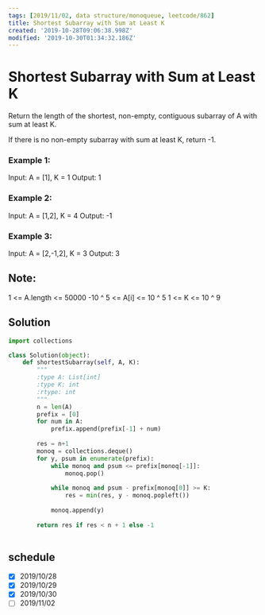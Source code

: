 ```yaml
---
tags: [2019/11/02, data structure/monoqueue, leetcode/862]
title: Shortest Subarray with Sum at Least K
created: '2019-10-28T09:06:38.998Z'
modified: '2019-10-30T01:34:32.186Z'
---
```


# Shortest Subarray with Sum at Least K

Return the length of the shortest, non-empty, contiguous subarray of A with sum at least K.

If there is no non-empty subarray with sum at least K, return -1.

 

### Example 1:

Input: A = [1], K = 1
Output: 1

### Example 2:

Input: A = [1,2], K = 4
Output: -1

### Example 3:

Input: A = [2,-1,2], K = 3
Output: 3
 

## Note:

1 <= A.length <= 50000
-10 ^ 5 <= A[i] <= 10 ^ 5
1 <= K <= 10 ^ 9

## Solution

```python
import collections

class Solution(object):
    def shortestSubarray(self, A, K):
        """
        :type A: List[int]
        :type K: int
        :rtype: int
        """
        n = len(A)
        prefix = [0]
        for num in A:
            prefix.append(prefix[-1] + num)
        
        res = n+1
        monoq = collections.deque()
        for y, psum in enumerate(prefix):
            while monoq and psum <= prefix[monoq[-1]]:
                monoq.pop()
            
            while monoq and psum - prefix[monoq[0]] >= K: 
                res = min(res, y - monoq.popleft())
            
            monoq.append(y)
        
        return res if res < n + 1 else -1
            
```

## schedule

* [x] 2019/10/28
* [x] 2019/10/29
* [x] 2019/10/30
* [ ] 2019/11/02
